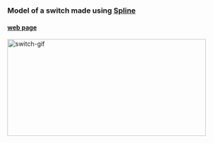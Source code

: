 ### Model of a switch made using <a href="https://spline.design/">Spline</a>

#### <a href="https://ochufy.github.io/spline-switch-model/">web page</a>

<img src="/public/switch.gif" alt="switch-gif" width="450" height="220">
